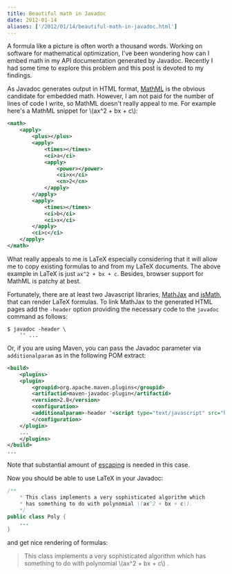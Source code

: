```yaml
---
title: Beautiful math in Javadoc
date: 2012-01-14
aliases: ['/2012/01/14/beautiful-math-in-javadoc.html']
---
```


<script src="https://cdnjs.cloudflare.com/ajax/libs/mathjax/2.7.1/MathJax.js?config=TeX-AMS-MML_HTMLorMML"
        type="text/javascript"></script>

A formula like a picture is often worth a thousand words. Working on
software for mathematical optimization, I\'ve been wondering how can I
embed math in my API documentation generated by Javadoc. Recently I had
some time to explore this problem and this post is devoted to my
findings.

As Javadoc generates output in HTML format,
[MathML](http://en.wikipedia.org/wiki/MathML) is the obvious candidate
for embedded math. However, I am not paid for the number of lines of
code I write, so MathML doesn\'t really appeal to me. For example
here\'s a MathML snippet for \\(ax\^2 + bx + c\\):

```xml
<math>
    <apply>
        <plus></plus>
        <apply>
            <times></times>
            <ci>a</ci>
            <apply>
                <power></power>
                <ci>x</ci>
                <cn>2</cn>
            </apply>
        </apply>
        <apply>
            <times></times>
            <ci>b</ci>
            <ci>x</ci>
        </apply>
        <ci>c</ci>
    </apply>
</math>
```

What really appeals to me is LaTeX especially considering that it will
allow me to copy existing formulas to and from my LaTeX documents. The
above example in LaTeX is just `ax^2 + bx + c`. Besides, browser support
for MathML is patchy at best.

Fortunately, there are at least two Javascript libraries,
[MathJax](http://www.mathjax.org/) and
[jsMath](http://www.math.union.edu/~dpvc/jsMath/), that can render LaTeX
formulas. To link MathJax to the generated HTML pages add the `-header`
option providing the necessary code to the `javadoc` command as follows:

```
$ javadoc -header \
    '' ...
```

Or, if you are using Maven, you can pass the Javadoc parameter via
` additionalparam` as in the following POM extract:

```xml
<build>
    <plugins>
    <plugin>
        <groupid>org.apache.maven.plugins</groupid>
        <artifactid>maven-javadoc-plugin</artifactid>
        <version>2.8</version>
        <configuration>
        <additionalparam>-header '<script type="text/javascript" src="http://cdn.mathjax.org/mathjax/latest/MathJax.js?config=TeX-AMS-MML_HTMLorMML"></script>'</additionalparam>
        </configuration>
    </plugin>
    ...
    </plugins>
</build>
...
```

Note that substantial amount of
[escaping](http://en.wikipedia.org/wiki/Escape_character) is needed in
this case.

Now you should be able to use LaTeX in your Javadoc:

```java
/**
    * This class implements a very sophisticated algorithm which
    * has something to do with polynomial \(ax^2 + bx + c\).
    */
public class Poly {
    ...
}
```

and get nice rendering of formulas:

> This class implements a very sophisticated algorithm which has
> something to do with polynomial \\(ax\^2 + bx + c\\) .
